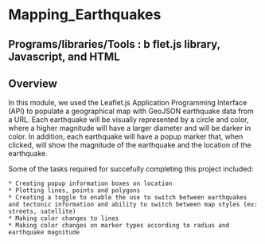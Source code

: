 # Mapping_Earthquakes

## Programs/libraries/Tools : b flet.js library, Javascript, and HTML

## Overview

In this module, we used the Leaflet.js Application Programming Interface (API) to populate a geographical map with GeoJSON earthquake data from a URL. Each earthquake will be visually represented by a circle and color, where a higher magnitude will have a larger diameter and will be darker in color. 
In addition, each earthquake will have a popup marker that, when clicked, will show the magnitude of the earthquake and the location of the earthquake.

Some of the tasks required for succefully completing this project included:

    * Creating popup information boxes on location
    * Plotting lines, points and polygons
    * Creating a toggle to enable the use to switch between earthquakes and tectonic information and ability to switch between map styles (ex: streets, satellite)
    * Making color changes to lines
    * Making color changes on marker types according to radius and earthquake magnitude
    
